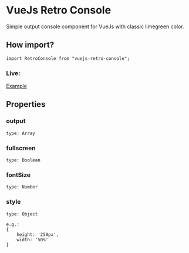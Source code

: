 # VueJs Retro Console
Simple output console component for VueJs with classic limegreen color.

## How import?
```
import RetroConsole from "vuejs-retro-console";
```
### Live:
[Example](https://codesandbox.io/s/vue-retro-console-z76e4?file=/src/App.vue:0-209)

## Properties
### output
```
type: Array
```
### fullscreen
```
type: Boolean
```
### fontSize
```
type: Number
```
### style
```
type: Object

e.g.:
{
    height: '250px',
    width: '50%'
}
```